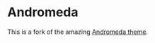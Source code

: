 # Andromeda

This is a fork of the amazing [Andromeda theme](https://github.com/EliverLara/Andromeda).
